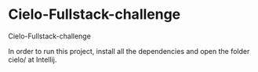 # Cielo-Fullstack-challenge
Cielo-Fullstack-challenge

In order to run this project, install all the dependencies and open the folder cielo/ at Intellij.
